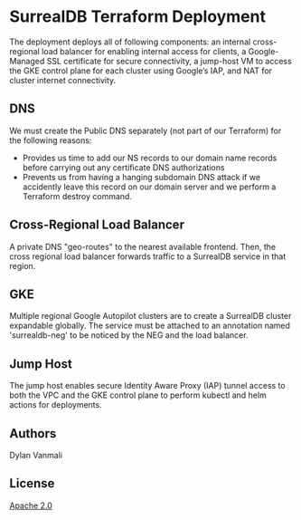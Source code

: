 # SurrealDB Terraform Deployment

The deployment deploys all of following components: an internal cross-regional load balancer for enabling internal access for clients, a Google-Managed SSL certificate for secure connectivity, a jump-host VM to access the GKE control plane for each cluster using Google’s IAP, and NAT for cluster internet connectivity.

## DNS

We must create the Public DNS separately (not part of our Terraform) for the following reasons:

- Provides us time to add our NS records to our domain name records before carrying out any certificate DNS authorizations
- Prevents us from having a hanging subdomain DNS attack if we accidently leave this record on our domain server and we perform a Terraform destroy command.

## Cross-Regional Load Balancer

A private DNS "geo-routes" to the nearest available frontend. Then, the cross regional load balancer forwards traffic to a SurrealDB service in that region.

## GKE

Multiple regional Google Autopilot clusters are to create a SurrealDB cluster expandable globally. The service must be attached to an annotation named 'surrealdb-neg' to be noticed by the NEG and the load balancer.

## Jump Host

The jump host enables secure Identity Aware Proxy (IAP) tunnel access to both the VPC and the GKE control plane to perform kubectl and helm actions for deployments.

## Authors
Dylan Vanmali

## License
[Apache 2.0](./LICENSE)
